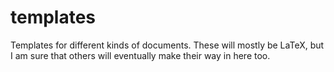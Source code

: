 # templates
Templates for different kinds of documents. 
These will mostly be LaTeX, but I am sure that others will eventually make their way in here too. 
